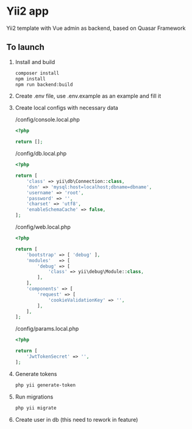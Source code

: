 # Yii2 app

Yii2 template with Vue admin as backend, based on Quasar Framework

## To launch

1. Install and build

    ```Bash
    composer install
    npm install
    npm run backend:build
    ```

2. Create .env file, use .env.example as an example and fill it

3. Create local configs with necessary data

    /config/console.local.php
    ```PHP
    <?php

    return [];
    ```

    /config/db.local.php
    ```PHP
    <?php

    return [
        'class' => yii\db\Connection::class,
        'dsn' => 'mysql:host=localhost;dbname=dbname',
        'username' => 'root',
        'password' => '',
        'charset' => 'utf8',
        'enableSchemaCache' => false,
    ];
    ```

    /config/web.local.php
    ```PHP
    <?php

    return [
        'bootstrap' => [ 'debug' ],
        'modules'   => [
            'debug' => [
                'class' => yii\debug\Module::class,
            ],
        ],
        'components' => [
            'request' => [
                'cookieValidationKey' => '',
            ],
        ],
    ];
    ```

    /config/params.local.php
    ```PHP
    <?php

    return [
        'JwtTokenSecret' => '',
    ];
    ```
4. Generate tokens

    ```Bash
    php yii generate-token
    ```

5. Run migrations

    ```Bash
    php yii migrate
    ```

6. Create user in db (this need to rework in feature)
